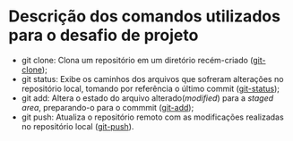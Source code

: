 # Descrição dos comandos utilizados para o desafio de projeto
 - git clone: Clona um repositório em um diretório recém-criado ([git-clone](https://git-scm.com/docs/git-clone));
 - git status: Exibe os caminhos dos arquivos que sofreram alterações no repositório local, tomando por referência o último commit ([git-status](https://git-scm.com/docs/git-status));
 - git add: Altera o estado do arquivo alterado(_modified_) para a _staged area_, preparando-o para o commmit ([git-add](https://git-scm.com/docs/git-add));
 - git push: Atualiza o repositório remoto com as modificações realizadas no repositório local ([git-push](https://git-scm.com/docs/git-push)).
